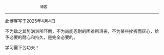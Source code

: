                     博客
-------------------------------------------

此博客写于2025年4月4日



不为敌之其势汹汹所吓倒，不为尚能忍耐的困难所沮丧，不为某些挫折而灰心，给予必要的耐心和持久，是完全必要的。

学习需下苦功夫！
